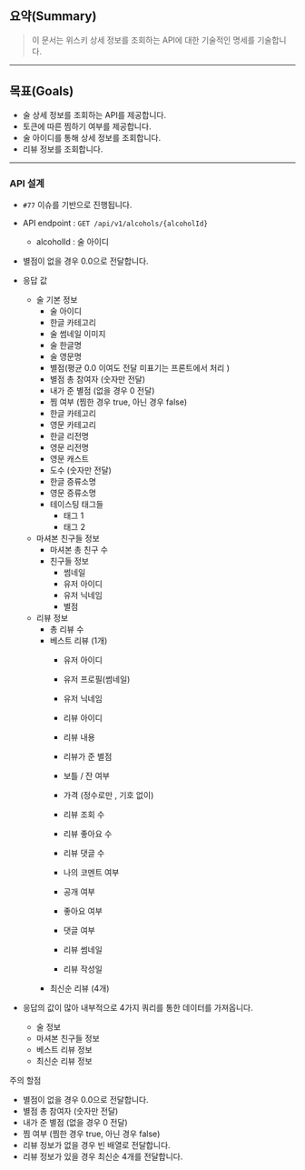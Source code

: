 ## 요약(Summary)

> 이 문서는 위스키 상세 정보를 조회하는 API에 대한 기술적인 명세를 기술합니다.
>

----

## 목표(Goals)

- 술 상세 정보를 조회하는 API를 제공합니다.
- 토큰에 따른 찜하기 여부를 제공합니다.
- 술 아이디를 통해 상세 정보를 조회합니다.
- 리뷰 정보를 조회합니다.

---------

### API 설계

- `#77` 이슈를 기반으로 진행됩니다.
- API endpoint  :  `GET /api/v1/alcohols/{alcoholId}`
    - alcoholId : 술 아이디
- 별점이 없을 경우 0.0으로 전달합니다.

- 응답 값
    - 술 기본 정보
        - 술 아이디
        - 한글 카테고리
        - 술 썸네일 이미지
        - 술 한글명
        - 술 영문명
        - 별점(평균 0.0 이여도 전달 미표기는 프론트에서 처리 )
        - 별점 총 참여자  (숫자만 전달)
        - 내가 준 별점 (없을 경우 0 전달)
        - 찜 여부 (찜한 경우 true, 아닌 경우 false)
        - 한글 카테고리
        - 영문 카테고리
        - 한글 리전명
        - 영문 리전명
        - 영문 캐스트
        - 도수 (숫자만 전달)
        - 한글 증류소명
        - 영문 증류소명
        - 테이스팅 태그들
            - 태그 1
            - 태그 2
    - 마셔본 친구들 정보
        - 마셔본 총 친구 수
        - 친구들 정보
            - 썸네일
            - 유저 아이디
            - 유저 닉네임
            - 별점
    - 리뷰 정보
        - 총 리뷰 수
        - 베스트 리뷰 (1개)
            - 유저 아이디
            - 유저 프로필(썸네일)
            - 유저 닉네임
            - 리뷰 아이디
            - 리뷰 내용
            - 리뷰가 준 별점
            - 보틀 / 잔 여부
            - 가격 (정수로만 , 기호 없이)

            - 리뷰 조회 수
            - 리뷰 좋아요 수
            - 리뷰 댓글 수
            - 나의 코멘트 여부
            - 공개 여부
            - 좋아요 여부
            - 댓글 여부

            - 리뷰 썸네일
            - 리뷰 작성일
        - 최신순 리뷰 (4개)

- 응답의 값이 많아 내부적으로 4가지 쿼리를 통한 데이터를 가져옵니다.
    - 술 정보
    - 마셔본 친구들 정보
    - 베스트 리뷰 정보
    - 최신순 리뷰 정보

주의 할점

- 별점이 없을 경우 0.0으로 전달합니다.
- 별점 총 참여자  (숫자만 전달)
- 내가 준 별점 (없을 경우 0 전달)
- 찜 여부 (찜한 경우 true, 아닌 경우 false)
- 리뷰 정보가 없을 경우 빈 배열로 전달합니다.
- 리뷰 정보가 있을 경우 최신순 4개를 전달합니다.
